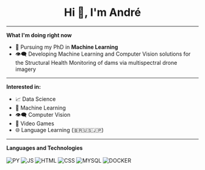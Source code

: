 <h1 align="center">Hi 👋, I'm André</h1>
<!---
<div align="center">
  <a href="https://github.com/andrematte">
   <img height="180em" src="https://github-readme-stats.vercel.app/api?username=andrematte&show_icons=true&theme=dracula&include_all_commits=true&count_private=true"/>--->
 <!--   <img height="180em" src="https://github-readme-stats.vercel.app/api/top-langs/?username=andrematte&layout=compact&langs_count=8&theme=dracula&hide=jupyter%20notebook"/> --> 
   <!-- </a>
</div>--->
 
***
**What I'm doing right now**
- 🔭 Pursuing my PhD in **Machine Learning**
- 👁‍🗨 Developing Machine Learning and Computer Vision solutions for the Structural Health Monitoring of dams via multispectral drone imagery

***
**Interested in:**
- 📈 Data Science
- 🤖 Machine Learning
- 👁️‍🗨️ Computer Vision
- 👾 Video Games
- 🌐 Language Learning (🇧🇷🇺🇸🇯🇵)

***
**Languages and Technologies**

<div style="display: inline_block">
 <img align="center" alt="PY" src="https://img.shields.io/badge/Python-14354C?style=for-the-badge&logo=python&logoColor=white"> 
 <img align="center" alt="JS" src="https://img.shields.io/badge/JavaScript-F7DF1E?style=for-the-badge&logo=javascript&logoColor=black">
 <img align="center" alt="HTML" src="https://img.shields.io/badge/HTML5-E34F26?style=for-the-badge&logo=html5&logoColor=white">
 <img align="center" alt="CSS" src="https://img.shields.io/badge/CSS3-1572B6?style=for-the-badge&logo=css3&logoColor=white">
 <img align="center" alt="MYSQL" src="https://img.shields.io/badge/MySQL-14354C?style=for-the-badge&logo=mysql&logoColor=white">
 <img align="center" alt="DOCKER" src="https://img.shields.io/badge/docker-%230db7ed.svg?style=for-the-badge&logo=docker&logoColor=white">  
</div>

<!---![Snake animation](https://github.com/andrematte/andrematte/blob/output/github-contribution-grid-snake.svg)--->
